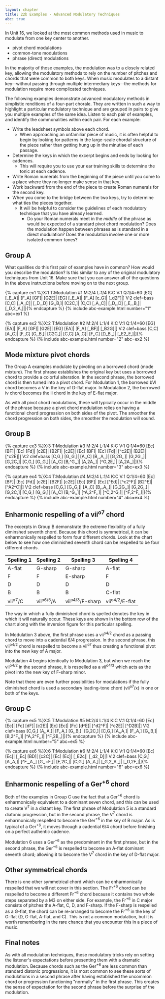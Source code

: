```yaml
---
layout: chapter
title: 22b Examples - Advanced Modulatory Techniques
abc: true
---
```


In Unit 16, we looked at the most common methods used in music to modulate from one key center to another.
- pivot chord modulations
- common-tone modulations
- phrase (direct) modulations

In the majority of those examples, the modulation was to a closely related key, allowing the modulatory methods to rely on the number of pitches and chords that were common to both keys. When music modulates to a distant key--without passing through multiple intermediary keys--the methods for modulation require more complicated techniques.

The following examples demonstrate advanced modulatory methods in simplistic renditions of a four-part chorale. They are written in such a way to highlight a particular modulatory technique and are grouped in pairs to give you multiple examples of the same idea. Listen to each pair of examples, and identify the commonalities within each pair. For each example:
- Write the leadsheet symbols above each chord.
    - When approaching an unfamiliar piece of music, it is often helpful to begin by looking for patterns in the large-scale chordal structure of the piece rather than getting hung up in the minutiae of each passage. 
- Determine the keys in which the excerpt begins and ends by looking for cadences. 
    - This will require you to use your ear training skills to determine the tonic at each cadence.
- Write Roman numerals from the beginning of the piece until you come to a place where they no longer make sense in that key.
- Work backward from the end of the piece to create Roman numerals for the second key.
- When you come to the bridge between the two keys, try to determine what ties the pieces together. 
    - It will be helpful to consider the guidelines of each modulatory technique that you have already learned.
        - Do your Roman numerals meet in the *middle* of the phrase as would be expected of a standard pivot chord modulation? Does the modulation happen between phrases as is standard in a direct modulation? Does the modulation involve one or more isolated common-tones?

## Group A

What qualities do this first pair of examples have in common? How would you describe the modulation? Is this similar to any of the original modulatory techniques from Unit 16. Make sure that you can answer all of the questions in the above instructions before moving on to the next group.

{% capture ex1 %}X:1
T:Modulation #1
M:2/4
L:1/4
K:C
V:1
Q:1/4=60
[EG] [_E_A]| [F_A] [GF]| [G2E]| [EG] [_E_A]| [F_A] [c_G]| [_d2F]|]
V:2 clef=bass
[C,C] [_A,,C]| [_D,_D] [G,,B,]| [C2C,]| [C,C] [_A,,C]| [_D,_D] [_E,_B,]| [_D,2_A,]|]{% endcapture %}
{% include abc-example.html number="1" abc=ex1 %}

{% capture ex2 %}X:2
T:Modulation #2
M:2/4
L:1/4
K:C
V:1
Q:1/4=60
[EG] [EA]| [F_A] [GF]| [G2E]| [EG] [EA]| [F_A] [_BF]| [_B2G]|]
V:2 clef=bass
[C,C] [A,,C]| [F,,C] [G,,B,]| [C2C,]| [C,C] [A,,C]| [F,,C] [D_B,,]| [_E2_E,]|]{% endcapture %}
{% include abc-example.html number="2" abc=ex2 %}

## Mode mixture pivot chords

The Group A examples modulate by pivoting on a borrowed chord (mode mixture). The first phrase establishes the original key but uses a borrowed chord to provide a colorful alteration. In the second phrase, the borrowed chord is then turned into a pivot chord. For Modulation 1, the borrowed bVI chord becomes a V in the key of D-flat major. In Modulation 2, the borrowed iv chord becomes the ii chord in the key of E-flat major. 

As with all pivot chord modulations, these will typically occur in the middle of the phrase because a pivot chord modulation relies on having a functional chord progression on both sides of the pivot. The smoother the chord progression on both sides, the smoother the modulation will sound.

## Group B

{% capture ex3 %}X:3
T:Modulation #3
M:2/4
L:1/4
K:C
V:1
Q:1/4=60
[Ec] [BF]| [Ec] [Fd]| [c2E]| [B2F]| [c2E]| [Ec] [BF]| [Ec] [Fd]| [^c2E]| [B2E]| [^c2E]|]
V:2 clef=bass
[C,G,] [G,,G,]| [A,,C] [B,_A,,]| [G,2G,,]| [G,2G,,]| [G,2C,]| [C,G,] [G,,G,]| [A,,C] [B,^G,,]| [A,2A,,]| [^G,2E,]| [A,2A,,]|]{% endcapture %}
{% include abc-example.html number="3" abc=ex3 %}

{% capture ex4 %}X:4
T:Modulation #4
M:2/4
L:1/4
K:C
V:1
Q:1/4=60
[Ec] [BF]| [Ec] [Fd]| [c2E]| [B2F]| [c2E]| [Ec] [BF]| [Ec] [^Ed]| [^c2^F]| [B2^E]| [^A2^C]|]
V:2 clef=bass
[C,G,] [G,,G,]| [A,,C] [B,_A,,]| [G,2G,,]| [G,2G,,]| [G,2C,]| [C,G,] [G,,G,]| [A,,C] [B,^G,,]| [^A,2^F,,]| [^C,2^G,]| [^F,2^F,,]|]{% endcapture %}
{% include abc-example.html number="4" abc=ex4 %}

## Enharmonic respelling of a vii<sup>o7</sup> chord

The excerpts in Group B demonstrate the extreme flexibility of a fully diminshed seventh chord. Because this chord is symmetrical, it can be enharmonically respelled to form four different chords. Look at the chart below to see how one diminished seventh chord can be respelled to be four different chords.

Spelling 1 | Spelling 2 | Spelling 3 | Spelling 4
 --- | --- | --- | ---
 A-flat | G-sharp | G-sharp | A-flat
 F | F | E-sharp | F
 D | D | D | D
 B | B | B | C-flat
 vii<sup>o7</sup>/C | vii<sup>o6/5</sup>/A | vii<sup>o4/3</sup>/F-sharp | vii<sup>o4/2</sup>/E-flat

The way in which a fully diminished chord is spelled denotes the key in which it will naturally occur. These keys are shown in the bottom row of the chart along with the inversion figure for this particular spelling.

In Modulation 3 above, the first phrase uses a vii<sup>o4/2</sup> chord as a passing chord to move into a cadential 6/4 progression. In the second phrase, this vii<sup>o4/2</sup> chord is respelled to become a vii<sup>o7</sup> thus creating a functional pivot into the new key of A major.

Modulation 4 begins identically to Modulation 3, but when we reach the vii<sup>o4/2</sup> in the second phrase, it is respelled as a vii<sup>o4/3</sup> which acts as the pivot into the new key of F-sharp minor.

Note that there are even further possibilities for modulations if the fully diminished chord is used a secondary leading-tone chord (vii<sup>o7</sup>/x) in one or both of the keys.

## Group C

{% capture ex5 %}X:5
T:Modulation #5
M:2/4
L:1/4
K:C
V:1
Q:1/4=60
[Ec] [Ec]| [Fc] [dF]| [c2E]| [Ec] [Ec]| [Fc] [d^E]| [^d2^F]| [^c2E]| [^D2B]|]
V:2 clef=bass
[C,G,] [A,,A,]| [F,,A,] [G,,B,]| [G,2C,]| [C,G,] [A,,A,]| [F,,A,] [G,,B,]| [B,2^F,,]| [^A,2^F,,]| [^F,2B,,]|]{% endcapture %}
{% include abc-example.html number="5" abc=ex5 %}

{% capture ex6 %}X:6
T:Modulation #6
M:2/4
L:1/4
K:C
V:1
Q:1/4=60
[Ec] [Ec]| [_Ec] [BD]| [c2C]| [Ec] [Ec]| [_E2c]| [_d2_D]|]
V:2 clef=bass
[C,G,] [A,,A,]| [^F,_A,,] [G,,=F,]| [E,2C,]| [C,G,] [A,,A,]| [_G,2_A,,]| [_D,2F,]|]{% endcapture %}
{% include abc-example.html number="6" abc=ex6 %}

## Enharmonic respelling of a Ger<sup>+6</sup> chord

Both of the examples in Group C use the fact that a Ger<sup>+6</sup> chord is enharmonically equivalent to a dominant seven chord, and this can be used to create V<sup>7</sup> in a distant key. The first phrase of Modulation 5 is a standard diatonic progression, but in the second phrase, the V<sup>7</sup> chord is enharmonically respelled to become the Ger<sup>+6</sup> in the key of B major. As is typical of a Ger<sup>+6</sup>, it moves through a cadential 6/4 chord before finishing on a perfect authentic cadence.

Modulation 6 uses a Ger<sup>+6</sup> as the predominant in the first phrase, but in the second phrase, the Ger<sup>+6</sup> is respelled to become an A-flat dominant seventh chord; allowing it to become the V<sup>7</sup> chord in the key of D-flat major.

## Other symmetrical chords

There is one other symmetrical chord which can be enharmonically respelled that we will not cover in this section. The Fr<sup>+6</sup> chord can be respelled to become a different Fr<sup>+6</sup> chord because it contains two whole steps separated by a M3 on either side. For example, the Fr<sup>+6</sup> in C major consists of pitches the A-flat, C, D, and F-sharp. If the F-sharp is respelled as a G-flat, the chord can be re-arranged to become the Fr<sup>+6</sup> in the key of G-flat (D, G-flat, A-flat, and C). This is not a common modulation, but it is worth remembering in the rare chance that you encounter this in a piece of music.

## Final notes

As with all modulation techniques, these modulatory tricks rely on setting the listener's expectations before presenting them with a dramatic modulation. Because chords such as the Ger<sup>+6</sup> are less common than standard diatonic progressions, it is most common to see these sorts of modulations in a second phrase after having established the uncommon chord or progression functioning "normally" in the first phrase. This creates the sense of expectation for the second phrase before the surprise of the modulation.
